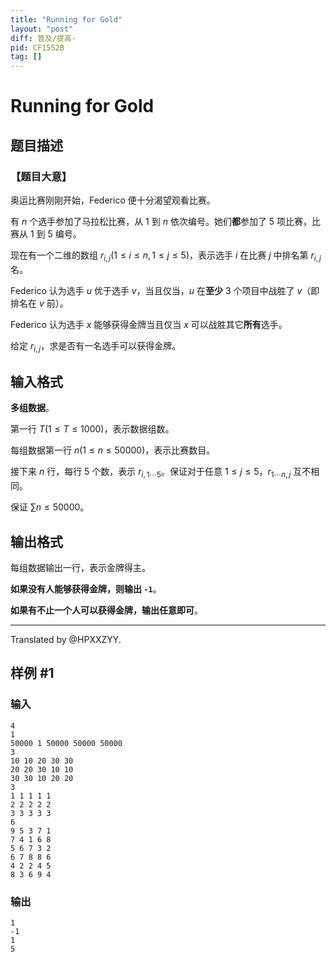 ```yaml
---
title: "Running for Gold"
layout: "post"
diff: 普及/提高-
pid: CF1552B
tag: []
---
```


# Running for Gold

## 题目描述

### 【题目大意】

奥运比赛刚刚开始，Federico 便十分渴望观看比赛。

有 $n$ 个选手参加了马拉松比赛，从 $1$ 到 $n$ 依次编号。她们**都**参加了 $5$ 项比赛，比赛从 $1$ 到 $5$ 编号。

现在有一个二维的数组 $r_{i,j}(1 \leq i \leq n,1 \leq j \leq 5)$，表示选手 $i$ 在比赛 $j$ 中排名第 $r_{i,j}$ 名。

Federico 认为选手 $u$ 优于选手 $v$，当且仅当，$u$ 在**至少** $3$ 个项目中战胜了 $v$（即排名在 $v$ 前）。

Federico 认为选手 $x$ 能够获得金牌当且仅当 $x$ 可以战胜其它**所有**选手。

给定 $r_{i,j}$，求是否有一名选手可以获得金牌。

## 输入格式

**多组数据**。

第一行 $T(1 \leq T \leq 1000)$，表示数据组数。

每组数据第一行 $n(1 \leq n \leq 50000)$，表示比赛数目。

接下来 $n$ 行，每行 $5$ 个数，表示 $r_{i, 1 \cdots 5}$。保证对于任意 $1 \leq j \leq 5$，$r_{1 \cdots n,j}$ 互不相同。

保证 $\sum n \leq 50000$。

## 输出格式

每组数据输出一行，表示金牌得主。

**如果没有人能够获得金牌，则输出 `-1`**。

**如果有不止一个人可以获得金牌，输出任意即可**。

--------------------

Translated by @HPXXZYY.

## 样例 #1

### 输入

```
4
1
50000 1 50000 50000 50000
3
10 10 20 30 30
20 20 30 10 10
30 30 10 20 20
3
1 1 1 1 1
2 2 2 2 2
3 3 3 3 3
6
9 5 3 7 1
7 4 1 6 8
5 6 7 3 2
6 7 8 8 6
4 2 2 4 5
8 3 6 9 4
```

### 输出

```
1
-1
1
5
```

